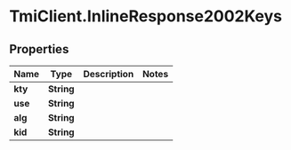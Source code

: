 # TmiClient.InlineResponse2002Keys

## Properties
Name | Type | Description | Notes
------------ | ------------- | ------------- | -------------
**kty** | **String** |  | 
**use** | **String** |  | 
**alg** | **String** |  | 
**kid** | **String** |  | 
